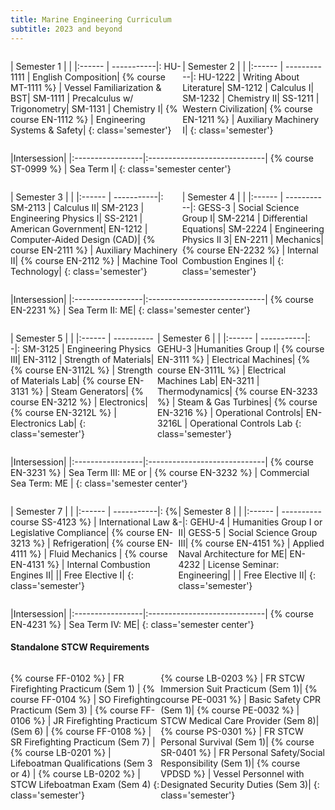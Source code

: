 ```yaml
---
title: Marine Engineering Curriculum
subtitle: 2023 and beyond
---
```


<div style='display:flex;' markdown=1>

| Semester 1  | |
|:------ | -----------|:
HU-1111  |  English Composition|
{% course MT-1111 %} |  Vessel Familiarization & BST|
SM-1111  |  Precalculus w/ Trigonometry|
SM-1131  |  Chemistry I|
{% course EN-1112 %} |  Engineering Systems & Safety|
{: class='semester'}


| Semester 2 | |
|:------ | -----------|:
HU-1222  |  Writing About Literature|
SM-1212  |  Calculus I|
SM-1232  |  Chemistry II|
SS-1211  |  Western Civilization|
{% course EN-1211 %} |  Auxiliary Machinery I|
{: class='semester'}

</div>

|Intersession|
|:-----------------|:-----------------------------|
{% course ST-0999 %} |  Sea Term I|
{: class='semester center'}

<div style='display:flex;' markdown=1>

| Semester 3 | |
|:------ | -----------|:
SM-2113  |  Calculus II|
SM-2123  |  Engineering Physics I|
SS-2121  |  American Government|
EN-1212  |  Computer-Aided Design (CAD)|
{% course EN-2111 %} |  Auxiliary Machinery II|
{% course EN-2112 %} |  Machine Tool Technology|
{: class='semester'}

| Semester 4 | |
|:------ | -----------|:
GESS-3 | Social Science Group I|
SM-2214  |  Differential Equations|
SM-2224  |  Engineering Physics II 3|
EN-2211  |  Mechanics|
{% course EN-2232 %} |  Internal Combustion Engines I|
{: class='semester'}

</div>

|Intersession|
|:-----------------|:-----------------------------|
{% course EN-2231 %} |  Sea Term II: ME|
{: class='semester center'}

<div style='display:flex;' markdown=1>

| Semester 5 | |
|:------ | -----------|:
SM-3125  |  Engineering Physics III|
EN-3112  |  Strength of Materials|
{% course EN-3112L %} |  Strength of Materials Lab|
{% course EN-3131 %} |  Steam Generators|
{% course EN-3212 %} |  Electronics|
{% course EN-3212L %} |  Electronics Lab|
{: class='semester'}


| Semester 6 | |
|:------ | -----------|:
GEHU-3  |Humanities Group I|
{% course EN-3111 %} |  Electrical Machines|
{% course EN-3111L %} |  Electrical Machines Lab|
EN-3211  |  Thermodynamics|
{% course EN-3233 %} |  Steam & Gas Turbines|
{% course EN-3216 %} |  Operational Controls|
EN-3216L |  Operational Controls Lab
{: class='semester'}

</div>


|Intersession|
|:-----------------|:-----------------------------|
{% course EN-3231 %} |  Sea Term III: ME or |
{% course EN-3232 %} |  Commercial Sea Term: ME |
{: class='semester center'}

<div style='display:flex;' markdown=1>

| Semester 7 | |
|:------ | -----------|:
{% course SS-4123 %} |  International Law & Legislative Compliance|
{% course EN-3213 %} |  Refrigeration|
{% course EN-4111 %} |  Fluid Mechanics |
{% course EN-4131 %} |  Internal Combustion Engines II|
|| Free Elective I|
{: class='semester'}


| Semester 8 | |
|:------ | -----------|:
GEHU-4 | Humanities Group I or II|
GESS-5 | Social Science Group III|
{% course EN-4151 %} |  Applied Naval Architecture for ME|
EN-4232  |  License Seminar: Engineering|
| | Free Elective II|
{: class='semester'}

</div>

|Intersession|
|:-----------------|:-----------------------------|
{% course EN-4231 %} |  Sea Term IV: ME|
{: class='semester center'}



####  Standalone STCW Requirements

<div style='display:flex;' markdown=1>

{% course FF-0102 %} |  FR Firefighting Practicum (Sem 1) | 
{% course FF-0104 %} |  SO Firefighting Practicum (Sem 3) |
{% course FF-0106 %} |  JR Firefighting Practicum (Sem 6) |
{% course FF-0108 %} |  SR Firefighting Practicum (Sem 7) |
{% course LB-0201 %} |  Lifeboatman Qualifications (Sem 3 or 4) |
{% course LB-0202 %} |  STCW Lifeboatman Exam (Sem 4)
{: class='semester'}

{% course LB-0203 %}  |  FR STCW Immersion Suit Practicum (Sem 1)|
{% course PE-0031 %}  |  Basic Safety CPR (Sem 1)|
{% course PE-0032 %}  |  STCW Medical Care Provider (Sem 8)|
{% course PS-0301 %}  |  FR STCW Personal Survival (Sem 1)|
{% course SR-0401 %}  |  FR Personal Safety/Social Responsibility   (Sem 1)|
{% course VPDSD %}  |  Vessel Personnel with Designated Security Duties  (Sem 3)|
{: class='semester'}

</div>
